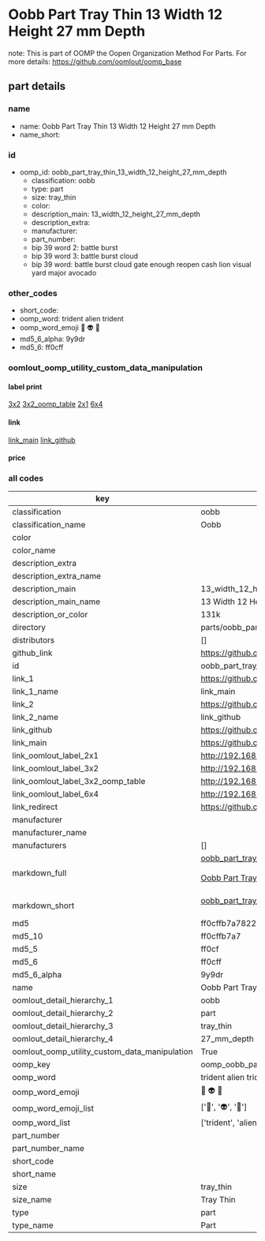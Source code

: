 # Oobb Part Tray Thin 13 Width 12 Height 27 mm Depth  

note: This is part of OOMP the Oopen Organization Method For Parts. For more details: https://github.com/oomlout/oomp_base

##  part details
  







### name
* name: Oobb Part Tray Thin 13 Width 12 Height 27 mm Depth
* name_short: 
### id
* oomp_id: oobb_part_tray_thin_13_width_12_height_27_mm_depth
  * classification: oobb
  * type: part
  * size: tray_thin
  * color: 
  * description_main: 13_width_12_height_27_mm_depth
  * description_extra: 
  * manufacturer: 
  * part_number: 
  * bip 39 word 2: battle burst
  * bip 39 word 3: battle burst cloud
  * bip 39 word: battle burst cloud gate enough reopen cash lion visual yard major avocado

### other_codes
* short_code: 
* oomp_word: trident alien trident
* oomp_word_emoji :trident: :alien: :trident:
* md5_6_alpha: 9y9dr
* md5_6: ff0cff






### oomlout_oomp_utility_custom_data_manipulation
#### label print
[3x2](http://192.168.1.245:1112/?label=oomp%209y9dr)
[3x2_oomp_table](http://192.168.1.108:1112/?label=oomp%209y9dr)
[2x1](http://192.168.1.242:1112/?label=oomp%209y9dr)
[6x4](http://192.168.1.55:1112/?label=oomp%209y9dr)    

#### link

[link_main](https://github.com/oomlout/oomlout_oomp_version_1_messy/tree/main/parts/oobb_part_tray_thin_13_width_12_height_27_mm_depth) [link_github](https://github.com/oomlout/oomlout_oomp_version_1_messy/tree/main/parts/oobb_part_tray_thin_13_width_12_height_27_mm_depth)                             

#### price







### all codes 
| key | value |  
| --- | --- |  
| classification | oobb |  
| classification_name | Oobb |  
| color |  |  
| color_name |  |  
| description_extra |  |  
| description_extra_name |  |  
| description_main | 13_width_12_height_27_mm_depth |  
| description_main_name | 13 Width 12 Height 27 mm Depth |  
| description_or_color | 131k |  
| directory | parts/oobb_part_tray_thin_13_width_12_height_27_mm_depth |  
| distributors | [] |  
| github_link | https://github.com/oomlout/oomlout_oomp_part_src/tree/main/parts/oobb_part_tray_thin_13_width_12_height_27_mm_depth |  
| id | oobb_part_tray_thin_13_width_12_height_27_mm_depth |  
| link_1 | https://github.com/oomlout/oomlout_oomp_version_1_messy/tree/main/parts/oobb_part_tray_thin_13_width_12_height_27_mm_depth |  
| link_1_name | link_main |  
| link_2 | https://github.com/oomlout/oomlout_oomp_version_1_messy/tree/main/parts/oobb_part_tray_thin_13_width_12_height_27_mm_depth |  
| link_2_name | link_github |  
| link_github | https://github.com/oomlout/oomlout_oomp_version_1_messy/tree/main/parts/oobb_part_tray_thin_13_width_12_height_27_mm_depth |  
| link_main | https://github.com/oomlout/oomlout_oomp_version_1_messy/tree/main/parts/oobb_part_tray_thin_13_width_12_height_27_mm_depth |  
| link_oomlout_label_2x1 | http://192.168.1.242:1112/?label=oomp%209y9dr |  
| link_oomlout_label_3x2 | http://192.168.1.245:1112/?label=oomp%209y9dr |  
| link_oomlout_label_3x2_oomp_table | http://192.168.1.108:1112/?label=oomp%209y9dr |  
| link_oomlout_label_6x4 | http://192.168.1.55:1112/?label=oomp%209y9dr |  
| link_redirect | https://github.com/oomlout/oomlout_oomp_version_1_messy/tree/main/parts/oobb_part_tray_thin_13_width_12_height_27_mm_depth |  
| manufacturer |  |  
| manufacturer_name |  |  
| manufacturers | [] |  
| markdown_full | [oobb_part_tray_thin_13_width_12_height_27_mm_depth](none)<br>[](none)<br>[Oobb Part Tray Thin 13 Width 12 Height 27 Mm Depth](none)<br><br> |  
| markdown_short | [oobb_part_tray_thin_13_width_12_height_27_mm_depth](none)<br><br> |  
| md5 | ff0cffb7a782246ad9a5760457c7b09a |  
| md5_10 | ff0cffb7a7 |  
| md5_5 | ff0cf |  
| md5_6 | ff0cff |  
| md5_6_alpha | 9y9dr |  
| name | Oobb Part Tray Thin 13 Width 12 Height 27 mm Depth |  
| oomlout_detail_hierarchy_1 | oobb |  
| oomlout_detail_hierarchy_2 | part |  
| oomlout_detail_hierarchy_3 | tray_thin |  
| oomlout_detail_hierarchy_4 | 27_mm_depth |  
| oomlout_oomp_utility_custom_data_manipulation | True |  
| oomp_key | oomp_oobb_part_tray_thin_13_width_12_height_27_mm_depth |  
| oomp_word | trident alien trident |  
| oomp_word_emoji | :trident: :alien: :trident: |  
| oomp_word_emoji_list | [':trident:', ':alien:', ':trident:'] |  
| oomp_word_list | ['trident', 'alien', 'trident'] |  
| part_number |  |  
| part_number_name |  |  
| short_code |  |  
| short_name |  |  
| size | tray_thin |  
| size_name | Tray Thin |  
| type | part |  
| type_name | Part |  
